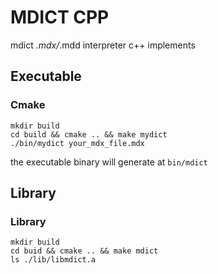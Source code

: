 # MDICT CPP

mdict *.mdx/*.mdd interpreter c++ implements


## Executable

### Cmake

```
mkdir build
cd build && cmake .. && make mydict
./bin/mydict your_mdx_file.mdx
```
the executable binary will generate at `bin/mdict`


## Library

### Library

```
mkdir build 
cd buid && cmake .. && make mdict
ls ./lib/libmdict.a
```



